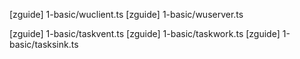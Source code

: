 [zguide] 1-basic/wuclient.ts
[zguide] 1-basic/wuserver.ts

[zguide] 1-basic/taskvent.ts
[zguide] 1-basic/taskwork.ts
[zguide] 1-basic/tasksink.ts
